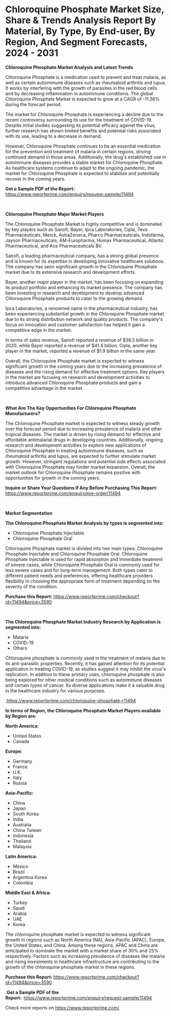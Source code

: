 <p><h1>Chloroquine Phosphate Market Size, Share & Trends Analysis Report By Material, By Type, By End-user, By Region, And Segment Forecasts, 2024 - 2031</h1></p><p><strong>Chloroquine Phosphate Market Analysis and Latest Trends</strong></p>
<p><p>Chloroquine Phosphate is a medication used to prevent and treat malaria, as well as certain autoimmune diseases such as rheumatoid arthritis and lupus. It works by interfering with the growth of parasites in the red blood cells and by decreasing inflammation in autoimmune conditions. The global Chloroquine Phosphate Market is expected to grow at a CAGR of -11.36% during the forecast period.</p><p>The market for Chloroquine Phosphate is experiencing a decline due to the recent controversy surrounding its use for the treatment of COVID-19. Despite initial studies suggesting its potential efficacy against the virus, further research has shown limited benefits and potential risks associated with its use, leading to a decrease in demand.</p><p>However, Chloroquine Phosphate continues to be an essential medication for the prevention and treatment of malaria in certain regions, driving continued demand in those areas. Additionally, the drug's established use in autoimmune diseases provides a stable market for Chloroquine Phosphate. As healthcare systems continue to adapt to the ongoing pandemic, the market for Chloroquine Phosphate is expected to stabilize and potentially recover in the coming years.</p></p>
<p><strong>Get a Sample PDF of the Report:&nbsp;</strong> <a href="https://www.reportprime.com/enquiry/request-sample/11494">https://www.reportprime.com/enquiry/request-sample/11494</a></p>
<p>&nbsp;</p>
<p><strong>Chloroquine Phosphate Major Market Players</strong></p>
<p><p>The Chloroquine Phosphate Market is highly competitive and is dominated by key players such as Sanofi, Bayer, Ipca Laboratories, Cipla, Teva Pharmaceuticals, Merck, AstraZeneca, Pharco Pharmaceuticals, Indofarma, Jayson Pharmaceuticals, AM-Europharma, Humax Pharmaceutical, Atlantic Pharmaceutical, and Ace Pharmaceuticals BV.</p><p>Sanofi, a leading pharmaceutical company, has a strong global presence and is known for its expertise in developing innovative healthcare solutions. The company has seen significant growth in the Chloroquine Phosphate market due to its extensive research and development efforts.</p><p>Bayer, another major player in the market, has been focusing on expanding its product portfolio and enhancing its market presence. The company has been investing in research and development to develop advanced Chloroquine Phosphate products to cater to the growing demand.</p><p>Ipca Laboratories, a renowned name in the pharmaceutical industry, has been experiencing substantial growth in the Chloroquine Phosphate market due to its strong distribution network and quality products. The company's focus on innovation and customer satisfaction has helped it gain a competitive edge in the market.</p><p>In terms of sales revenue, Sanofi reported a revenue of $36.5 billion in 2020, while Bayer reported a revenue of $41.4 billion. Cipla, another key player in the market, reported a revenue of $1.9 billion in the same year.</p><p>Overall, the Chloroquine Phosphate market is expected to witness significant growth in the coming years due to the increasing prevalence of diseases and the rising demand for effective treatment options. Key players in the market are focusing on research and development activities to introduce advanced Chloroquine Phosphate products and gain a competitive advantage in the market.</p></p>
<p>&nbsp;</p>
<p><strong>What Are The Key Opportunities For Chloroquine Phosphate Manufacturers?</strong></p>
<p><p>The Chloroquine Phosphate market is expected to witness steady growth over the forecast period due to increasing prevalence of malaria and other tropical diseases. The market is driven by rising demand for effective and affordable antimalarial drugs in developing countries. Additionally, ongoing research and development activities to explore new applications of Chloroquine Phosphate in treating autoimmune diseases, such as rheumatoid arthritis and lupus, are expected to further stimulate market growth. However, stringent regulations and potential side effects associated with Chloroquine Phosphate may hinder market expansion. Overall, the market outlook for Chloroquine Phosphate remains positive with opportunities for growth in the coming years.</p></p>
<p><strong>Inquire or Share Your Questions If Any Before Purchasing This Report:</strong> <a href="https://www.reportprime.com/enquiry/pre-order/11494">https://www.reportprime.com/enquiry/pre-order/11494</a></p>
<p>&nbsp;</p>
<p><strong>Market Segmentation</strong></p>
<p><strong>The Chloroquine Phosphate Market Analysis by types is segmented into:</strong></p>
<p><ul><li>Chloroquine Phosphate Injectable</li><li>Chloroquine Phosphate Oral</li></ul></p>
<p><p>Chloroquine Phosphate market is divided into two main types: Chloroquine Phosphate Injectable and Chloroquine Phosphate Oral. Chloroquine Phosphate Injectable is used for rapid absorption and immediate treatment of severe cases, while Chloroquine Phosphate Oral is commonly used for less severe cases and for long-term management. Both types cater to different patient needs and preferences, offering healthcare providers flexibility in choosing the appropriate form of treatment depending on the severity of the condition.</p></p>
<p><strong>Purchase this Report:&nbsp;</strong><a href="https://www.reportprime.com/checkout?id=11494&price=3590">https://www.reportprime.com/checkout?id=11494&price=3590</a></p>
<p>&nbsp;</p>
<p><strong>The Chloroquine Phosphate Market Industry Research by Application is segmented into:</strong></p>
<p><ul><li>Malaria</li><li>COVID-19</li><li>Others</li></ul></p>
<p><p>Chloroquine phosphate is commonly used in the treatment of malaria due to its anti-parasitic properties. Recently, it has gained attention for its potential application in treating COVID-19, as studies suggest it may inhibit the virus's replication. In addition to these primary uses, chloroquine phosphate is also being explored for other medical conditions such as autoimmune diseases and certain types of cancer. Its diverse applications make it a valuable drug in the healthcare industry for various purposes.</p></p>
<p><a href="https://www.reportprime.com/chloroquine-phosphate-r11494">&nbsp;https://www.reportprime.com/chloroquine-phosphate-r11494</a></p>
<p><strong>In terms of Region, the Chloroquine Phosphate Market Players available by Region are:</strong></p>
<p>
    <p> <strong> North America: </strong>
        <ul>
            <li>United States</li>
            <li>Canada</li>
        </ul>
        </p> 
    <p> <strong> Europe: </strong>
        <ul>
            <li>Germany</li>
            <li>France</li>
            <li>U.K.</li>
            <li>Italy</li>
            <li>Russia</li>
        </ul>
        </p> 
    <p> <strong> Asia-Pacific: </strong>
        <ul>
            <li>China</li>
            <li>Japan</li>
            <li>South Korea</li>
            <li>India</li>
            <li>Australia</li>
            <li>China Taiwan</li>
            <li>Indonesia</li>
            <li>Thailand</li>
            <li>Malaysia</li>
        </ul>
        </p> 
    <p> <strong> Latin America: </strong>
        <ul>
            <li>Mexico</li>
            <li>Brazil</li>
            <li>Argentina Korea</li>
            <li>Colombia</li>
        </ul>
        </p> 
    <p> <strong> Middle East & Africa: </strong>
        <ul>
            <li>Turkey</li>
            <li>Saudi</li>
            <li>Arabia</li>
            <li>UAE</li>
            <li>Korea</li>
        </ul>
    </p>
    </p>
<p><p>The chloroquine phosphate market is expected to witness significant growth in regions such as North America (NA), Asia-Pacific (APAC), Europe, the United States, and China. Among these regions, APAC and China are anticipated to dominate the market with a market share of 30% and 25% respectively. Factors such as increasing prevalence of diseases like malaria and rising investments in healthcare infrastructure are contributing to the growth of the chloroquine phosphate market in these regions.</p></p>
<p><strong>Purchase this Report: </strong><a href="https://www.reportprime.com/checkout?id=11494&price=3590">https://www.reportprime.com/checkout?id=11494&price=3590</a></p>
<p>&nbsp;<strong>Get a Sample PDF of the Report:&nbsp;&nbsp;</strong><a href="https://www.reportprime.com/enquiry/request-sample/11494">https://www.reportprime.com/enquiry/request-sample/11494</a></p>
<p><strong></strong></p>
<p>Check more reports on <a href="https://www.reportprime.com/">https://www.reportprime.com/</a></p>